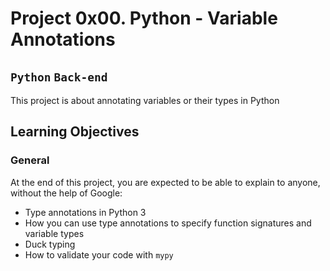 # Project 0x00. Python - Variable Annotations
## `Python` `Back-end`
This project is about annotating variables or their types in Python  

## Learning Objectives

### General
At the end of this project, you are expected to be able to explain to anyone, without the help of Google:  

- Type annotations in Python 3
- How you can use type annotations to specify function signatures and variable types
- Duck typing
- How to validate your code with `mypy`


